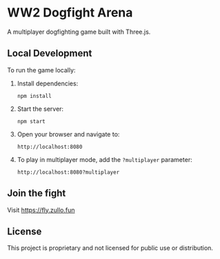 # WW2 Dogfight Arena

A multiplayer dogfighting game built with Three.js.

## Local Development

To run the game locally:

1. Install dependencies:
   ```
   npm install
   ```

2. Start the server:
   ```
   npm start
   ```

3. Open your browser and navigate to:
   ```
   http://localhost:8080
   ```

4. To play in multiplayer mode, add the `?multiplayer` parameter:
   ```
   http://localhost:8080?multiplayer
   ```

## Join the fight

Visit https://fly.zullo.fun

## License

This project is proprietary and not licensed for public use or distribution. 